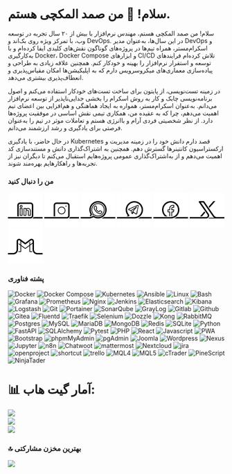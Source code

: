 # سلام! 👋 من صمد المکچی هستم.

سلام! من صمد المکچی هستم، مهندس نرم‌افزار با بیش از ۲۰ سال تجربه در توسعه وب، با تمرکز ویژه روی بک‌اند و DevOps. در این سال‌ها، به‌عنوان مدیر DevOps و اسکرام‌مستر، همراه تیم‌ها در پروژه‌های گوناگون نقش‌های کلیدی ایفا کرده‌ام و با به‌کارگیری Docker، Docker Compose و ابزارهای CI/CD تلاش کرده‌ام فرایندهای توسعه و استقرار نرم‌افزار را بهینه و خودکار کنم. همچنین علاقه زیادی به طراحی و پیاده‌سازی معماری‌های میکروسرویس دارم که به اپلیکیشن‌ها امکان مقیاس‌پذیری و انعطاف‌پذیری بیشتری می‌دهد.

در زمینه تست‌نویسی، از پایتون برای ساخت تست‌های خودکار استفاده می‌کنم و اصول برنامه‌نویسی چابک و کار به روش اسکرام را بخشی جدایی‌ناپذیر از توسعه نرم‌افزار می‌دانم. به‌عنوان اسکرام‌مستر، همواره به ایجاد هماهنگی و هم‌افزایی بین اعضای تیم اهمیت می‌دهم، چرا که به عقیده من، همکاری تیمی نقش اساسی در موفقیت پروژه‌ها دارد. از نظر شخصیتی فردی آرام و باانرژی هستم و تعاملات موثر در تیم را به‌عنوان فرصتی برای یادگیری و رشد ارزشمند می‌دانم.

در حال حاضر، با یادگیری Kubernetes قصد دارم دانش خود را در زمینه مدیریت و ارکستراسیون کانتینرها گسترش دهم. همچنین به اشتراک‌گذاری دانش و مستندسازی کد اهمیت می‌دهم و از به‌اشتراک‌گذاری عمومی پروژه‌هایم استقبال می‌کنم تا دیگران نیز از تجربه‌ها و راهکارهایم بهره‌مند شوند.

[01]: https://www.linkedin.com/in/samad-elmakchi
[02]: https://www.instagram.com/samad.elmakchi
[03]: https://wa.me/989141189645
[04]: https://t.me/samadelmakchi
[05]: https://x.com/elmakchi
[06]: https://facebook.com/samad.elmakchi
[07]: mailto:samad.elmakchi@gmail.com
[10]: https://gitlab.com/samadelmakchi
[11]: https://github.com/samadelmakchi

[1.01]: social/linkedin.png (LinkedIn)
[1.02]: social/instagram.png (Instagram)
[1.03]: social/whatsapp.png (WhatsApp)
[1.04]: social/telegram.png (Telegram)
[1.05]: social/x.png (X)
[1.06]: social/facebook.png (Facebook)
[1.07]: social/gmail.png (Gmail)
[1.08]: social/pinterest.png (Pinterest)
[1.09]: social/youtube.png (Youtube)
[1.10]: social/gitlab.png (Gitlab)
[1.11]: social/github.png (Github)

### من را دنبال کنید
[![1.01]][01] [![1.02]][02] [![1.03]][03] [![1.04]][04] [![1.06]][06] [![1.05]][05] [![1.07]][07]

### پشته فناوری
![Docker](https://img.shields.io/badge/docker-%230db7ed.svg?style=for-the-badge&logo=docker&logoColor=white) 
![Docker Compose](https://img.shields.io/badge/Docker%20Compose-2496ED?style=for-the-badge&logo=docker&logoColor=white) 
![Kubernetes](https://img.shields.io/badge/kubernetes-%23326ce5.svg?style=for-the-badge&logo=kubernetes&logoColor=white) 
![Ansible](https://img.shields.io/badge/ansible-%231A1918.svg?style=for-the-badge&logo=ansible&logoColor=white) 
![Linux](https://img.shields.io/badge/Linux-FCC624?style=for-the-badge&logo=linux&logoColor=white) 
![Bash](https://img.shields.io/badge/Bash-4EAA25?style=for-the-badge&logo=gnubash&logoColor=white) 
![Grafana](https://img.shields.io/badge/Grafana-F46800?style=for-the-badge&logo=Grafana&logoColor=white) 
![Prometheus](https://img.shields.io/badge/Prometheus-%23E6522C?style=for-the-badge&logo=prometheus&logoColor=white) 
![Nginx](https://img.shields.io/badge/Nginx-%23009639.svg?style=for-the-badge&logo=nginx&logoColor=white) 
![Jenkins](https://img.shields.io/badge/Jenkins-%232C5263.svg?style=for-the-badge&logo=jenkins&logoColor=white) 
![Elasticsearch](https://img.shields.io/badge/-ElasticSearch-005571?style=for-the-badge&logo=elasticsearch&logoColor=white) 
![Kibana](https://img.shields.io/badge/Kibana-005571?style=for-the-badge&logo=Kibana&logoColor=white) 
![Logstash](https://img.shields.io/badge/-Logstash-A9A9A9?style=for-the-badge&logo=Logstash&logoColor=white) 
![Git](https://img.shields.io/badge/Git-e84d31?style=for-the-badge&logo=git&logoColor=white) 
![Portainer](https://img.shields.io/badge/Portainer-13b8f1?style=for-the-badge&logo=Portainer&logoColor=white) 
![SonarQube](https://img.shields.io/badge/sonarqube-4093c9?style=for-the-badge&logo=sonarqube&logoColor=white) 
![GrayLog](https://img.shields.io/badge/graylog-be212e?style=for-the-badge&logo=graylog&logoColor=white) 
![Gitlab](https://img.shields.io/badge/Gitlab-da4127?style=for-the-badge&logo=gitlab&logoColor=white) 
![Github](https://img.shields.io/badge/Github-000000?style=for-the-badge&logo=github&logoColor=white) 
![Gitea](https://img.shields.io/badge/gitea-5d9425?style=for-the-badge&logo=gitea&logoColor=white) 
![Fluentd](https://img.shields.io/badge/fluentd-66a7d2?style=for-the-badge&logo=fluentd&logoColor=white) 
![Traefik](https://img.shields.io/badge/traefik-e88e24?style=for-the-badge&logo=traefik&logoColor=white) 
![Selenium](https://img.shields.io/badge/-selenium-CB02A?style=for-the-badge&logo=selenium&logoColor=white) 
![Dozzle](https://img.shields.io/badge/dozzle-f7d654?style=for-the-badge&logo=dozzle&logoColor=white) 
![Kong](https://img.shields.io/badge/kong-11ad94?style=for-the-badge&logo=kong&logoColor=white) 
![RabbitMQ](https://img.shields.io/badge/-RabbitMQ-FF6600?style=for-the-badge&logo=rabbitmq&logoColor=white) 
![Postgres](https://img.shields.io/badge/postgresql-%23316192.svg?style=for-the-badge&logo=postgresql&logoColor=white) 
![MySQL](https://img.shields.io/badge/mysql-%2300f.svg?style=for-the-badge&logo=mysql&logoColor=white) 
![MariaDB](https://img.shields.io/badge/MariaDB-003545?style=for-the-badge&logo=mariadb&logoColor=white) 
![MongoDB](https://img.shields.io/badge/MongoDB-%234ea94b.svg?style=for-the-badge&logo=mongodb&logoColor=white) 
![Redis](https://img.shields.io/badge/redis-%23DD0031.svg?style=for-the-badge&logo=redis&logoColor=white) 
![SQLite](https://img.shields.io/badge/SQLite-003B57?style=for-the-badge&logo=sqlite&logoColor=white) 
![Python](https://img.shields.io/badge/python-3670A0?style=for-the-badge&logo=python&logoColor=white) 
![FastAPI](https://img.shields.io/badge/FastAPI-005571?style=for-the-badge&logo=fastapi&logoColor=white) 
![SQLAlchemy](https://img.shields.io/badge/SQLAlchemy-306998?style=for-the-badge&logo=python&logoColor=white) 
![Pytest](https://img.shields.io/badge/Pytest-0A9EDC?style=for-the-badge&logo=pytest&logoColor=white) 
![PHP](https://img.shields.io/badge/PHP-7377ad?style=for-the-badge&logo=PHP&logoColor=white) 
![React](https://img.shields.io/badge/React-58bfd3?style=for-the-badge&logo=React&logoColor=white) 
![Javascript](https://img.shields.io/badge/Javascript-e8d44d?style=for-the-badge&logo=Javascript&logoColor=white) 
![PWA](https://img.shields.io/badge/PWA-5521be?style=for-the-badge&logo=PWA&logoColor=white) 
![Bootstrap](https://img.shields.io/badge/HTML-6c27df?style=for-the-badge&logo=Bootstrap&logoColor=white) 
![phpmMyAdmin](https://img.shields.io/badge/phpmyadmin-f0970e?style=for-the-badge&logo=phpmyadmin&logoColor=white) 
![pgAdmin](https://img.shields.io/badge/pgAdmin-4d4f9a?style=for-the-badge&logo=postgresql&logoColor=white) 
![Joomla](https://img.shields.io/badge/Joomla-78ba4d?style=for-the-badge&logo=Joomla&logoColor=white) 
![Wordpress](https://img.shields.io/badge/Wordpress-2089b6?style=for-the-badge&logo=Wordpress&logoColor=white) 
![Nexus](https://img.shields.io/badge/nexus-26ba7b?style=for-the-badge&logo=nexus&logoColor=white) 
![Jupyter](https://img.shields.io/badge/Jupyter-eb7131?style=for-the-badge&logo=Jupyter&logoColor=white) 
![n8n](https://img.shields.io/badge/n8n-e2496d?style=for-the-badge&logo=n8n&logoColor=white) 
![Chatwoot](https://img.shields.io/badge/Chatwoot-399fe9?style=for-the-badge&logo=Chatwoot&logoColor=white) 
![mattermost](https://img.shields.io/badge/mattermost-274275?style=for-the-badge&logo=mattermost&logoColor=white) 
![Nextcloud](https://img.shields.io/badge/nextcloud-007ec3?style=for-the-badge&logo=nextcloud&logoColor=white) 
![jira](https://img.shields.io/badge/jira-0051c9?style=for-the-badge&logo=jira&logoColor=white) 
![openproject](https://img.shields.io/badge/openproject-0b72b3?style=for-the-badge&logo=openproject&logoColor=white) 
![shortcut](https://img.shields.io/badge/shortcut-74b6f0?style=for-the-badge&logo=shortcut&logoColor=white) 
![trello](https://img.shields.io/badge/trello-0864d2?style=for-the-badge&logo=trello&logoColor=white) 
![MQL4](https://img.shields.io/badge/MQL4-667fa6?style=for-the-badge&logo=MQL4&logoColor=white) 
![MQL5](https://img.shields.io/badge/MQL5-2b6bc0?style=for-the-badge&logo=MQL5&logoColor=white) 
![cTrader](https://img.shields.io/badge/cTrader-f20012?style=for-the-badge&logo=cTrader&logoColor=white) 
![PineScript](https://img.shields.io/badge/pinescript-127f43?style=for-the-badge&logo=pinescript&logoColor=white) 
![NinjaTader](https://img.shields.io/badge/NinjaTrader-f53e16?style=for-the-badge&logo=NinjaTrader&logoColor=white) 
<!-- ![Terraform](https://img.shields.io/badge/terraform-%235835CC.svg?style=for-the-badge&logo=terraform&logoColor=white)  -->

# 📊 آمار گیت هاب:
![](https://github-readme-stats.vercel.app/api?username=samadelmakchi&theme=default&hide_border=false&include_all_commits=false&count_private=false)<br/>
![](https://nirzak-streak-stats.vercel.app/?user=samadelmakchi&theme=default&hide_border=false)<br/>
![](https://github-readme-stats.vercel.app/api/top-langs/?username=samadelmakchi&theme=default&hide_border=false&include_all_commits=false&count_private=false&layout=compact)

### 🔝 بهترین مخزن مشارکتی
![](https://github-contributor-stats.vercel.app/api?username=samadelmakchi&limit=5&theme=light&combine_all_yearly_contributions=true)

